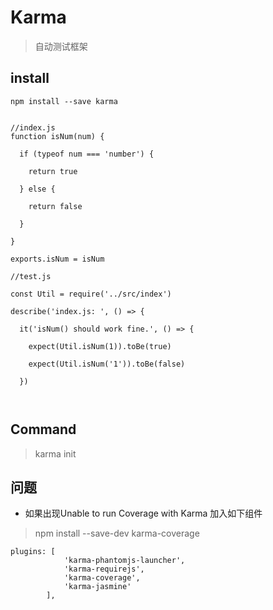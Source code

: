 # Karma 
> 自动测试框架

## install 
```
npm install --save karma


//index.js
function isNum(num) {

  if (typeof num === 'number') {

    return true

  } else {

    return false

  }

}

exports.isNum = isNum

//test.js

const Util = require('../src/index')

describe('index.js: ', () => {

  it('isNum() should work fine.', () => {

    expect(Util.isNum(1)).toBe(true)

    expect(Util.isNum('1')).toBe(false)

  })



```

## Command

> karma init

> 

## 问题

* 如果出现Unable to run Coverage with Karma
加入如下组件
> npm install --save-dev karma-coverage
```
plugins: [
            'karma-phantomjs-launcher',
            'karma-requirejs',
            'karma-coverage',
            'karma-jasmine'
        ],
```



